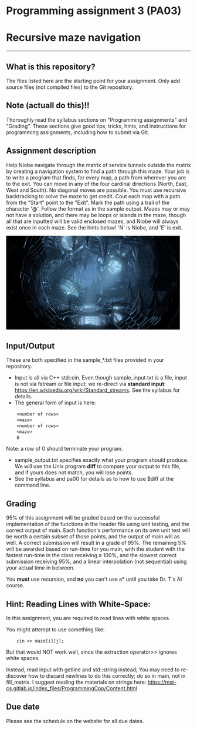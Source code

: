 Programming assignment 3 (PA03)
==============================

# Recursive maze navigation 

---

## What is this repository?
The files listed here are the starting point for your assignment. 
Only add source files (not compiled files) to the Git repository.

## Note (actuall do this)!!
Thoroughly read the syllabus sections on "Programming assignments" and "Grading".
These sections give good tips, tricks, hints, and instructions for programming assignments, including how to submit via Git.

## Assignment description
Help Niobe navigate through the matrix of service tunnels outside the matrix by creating a navigation system to find a path through this maze.
Your job is to write a program that finds, for every map, a path from wherever you are to the exit.
You can move in any of the four cardinal directions (North, East, West and South).
No diagonal moves are possible.
You must use recursive backtracking to solve the maze to get credit.
Cout each map with a path from the "Start" point to the "Exit".
Mark the path using a trail of the character '@'. 
Follow the format as in the sample output.
Mazes may or may not have a solution, and there may be loops or islands in the maze, though all that are inputted will be valid enclosed mazes, and Niobe will always exist once in each maze.
See the hints below! 'N' is Niobe, and 'E' is exit. 

![maze](maze.png)

## Input/Output
These are both specified in the sample_*.txt files provided in your repository. 

* Input is all via C++ std::cin. Even though sample_input.txt is a file, input is not via fstream or file input; we re-direct via **standard input**: https://en.wikipedia.org/wiki/Standard_streams. See the syllabus for details.
* The general form of input is here:
```
    <number of rows>
    <maze>
    <number of rows>
    <maze>
    0
```
Note: a row of 0 should terminate your program.

* sample_output.txt specifies exactly what your program should produce. We will use the Unix program **diff** to compare your output to this file, and if yours does not match, you will lose points.
* See the syllabus and pa00 for details as to how to use $diff at the command line.

## Grading
95% of this assignment will be graded based on the successful implementation of the functions in the header file using unit testing, and the correct output of main.
Each function's performance on its own unit test will be worth a certain subset of those points, and the output of main will as well.
A correct submission will result in a grade of 95%.
The remaining 5% will be awarded based on run-time for you main, with the student with the fastest run-time in the class receiving a 100%, and the slowest correct submission receiving 95%, and a linear interpolation (not sequential) using your actual time in between.

You **must** use recursion, and **no** you can't use a* until you take Dr. T's AI course.

## Hint: Reading Lines with White-Space:

In this assignment, you are required to read lines with white spaces.

You might attempt to use something like:
```
    cin >> maze[i][j];
```
But that would NOT work well, since the extraction operator>> ignores white spaces.

Instead, read input with getline and std::string instead; 
You may need to re-discover how to discard newlines to do this correctly; do so in main, not in fill_matrix.
I suggest reading the materials on strings here: https://mst-cs.gitlab.io/index_files/ProgrammingCpp/Content.html

## Due date
Please see the schedule on the website for all due dates.

